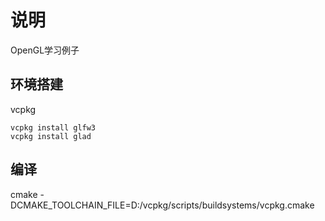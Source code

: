 # 说明

OpenGL学习例子

## 环境搭建

vcpkg

```
vcpkg install glfw3
vcpkg install glad
```

## 编译

cmake -DCMAKE_TOOLCHAIN_FILE=D:/vcpkg/scripts/buildsystems/vcpkg.cmake